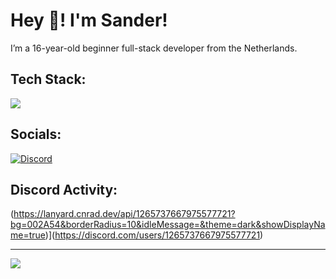 # Hey 👋! I'm Sander!
I’m a 16-year-old beginner full-stack developer from the Netherlands. 

## Tech Stack:
<img src="https://skillicons.dev/icons?i=html,css,js,tailwind,php,md,mysql,figma,discordjs,bots,nodejs,vscode,visualstudio"/>

## Socials:
[![Discord](https://img.shields.io/badge/Discord-%237289DA.svg?logo=discord&logoColor=white)](https://discord.gg/1265737667975577721) 

## Discord Activity:
(https://lanyard.cnrad.dev/api/1265737667975577721?bg=002A54&borderRadius=10&idleMessage=&theme=dark&showDisplayName=true)](https://discord.com/users/1265737667975577721)

---
[![](https://visitcount.itsvg.in/api?id=sanderhd&icon=0&color=12)](https://visitcount.itsvg.in)
